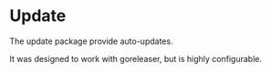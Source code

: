 # Update

The update package provide auto-updates.

It was designed to work with goreleaser, but is highly configurable.
